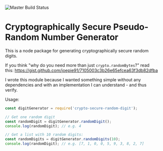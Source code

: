 ![Master Build Status](https://codebuild.eu-west-1.amazonaws.com/badges?uuid=eyJlbmNyeXB0ZWREYXRhIjoiZ2p2VmorN1dQcCs1a0duMjh5QnlUOHczdTUyZ3Y2cjB1ei93c2oxS2lkaXg2NzVGdUErMEpuRWU4SWxrcUtIZTZlK1dXTCtndW5oTUhmZHRCTTBDdVFFPSIsIml2UGFyYW1ldGVyU3BlYyI6IlgwK2pwckV3bG9HWHVnUEciLCJtYXRlcmlhbFNldFNlcmlhbCI6MX0%3D&branch=master)

# Cryptographically Secure Pseudo-Random Number Generator

This is a node package for generating cryptographically secure random digits.

If you think "why do you need more than just `crypto.randomBytes`?" read this: https://gist.github.com/joepie91/7105003c3b26e65efcea63f3db82dfba

I wrote this module because I wanted something simple without any dependencies and with an implementation I can understand - and thus verify.

Usage:

```js
const digitGenerator = require('crypto-secure-random-digit');

// Get one random digit
const randomDigit = digitGenerator.randomDigit();
console.log(randomDigit); // e.g. 4

// Get a list with 10 random digits:
const randomDigits = digitGenerator.randomDigits(10);
console.log(randomDigit); // e.g. [7, 1, 0, 0, 5, 9, 3, 8, 2, 7]
```

